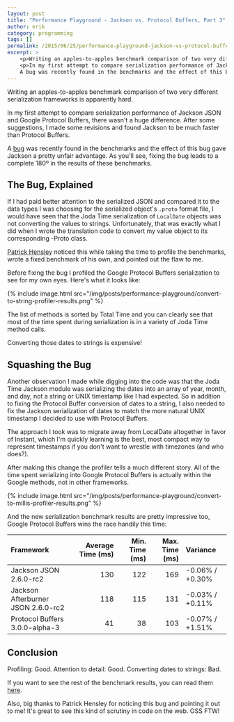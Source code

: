 ```yaml
---
layout: post
title: "Performance Playground - Jackson vs. Protocol Buffers, Part 3"
author: erik
category: programming
tags: []
permalink: /2015/06/25/performance-playground-jackson-vs-protocol-buffers-part-3
excerpt: >
    <p>Writing an apples-to-apples benchmark comparison of two very different serialization frameworks is apparently hard.</p>
    <p>In my first attempt to compare serialization performance of Jackson JSON and Google Protocol Buffers, there wasn't a huge difference. After some suggestions, I made some revisions and found Jackson to be much faster than Protocol Buffers.</p>
    A bug was recently found in the benchmarks and the effect of this bug gave Jackson a pretty unfair advantage. As you'll see, fixing the bug leads to a complete 180º in the results of these benchmarks.
---
```


Writing an apples-to-apples benchmark comparison of two very different serialization frameworks is apparently hard.

In my first attempt to compare serialization performance of Jackson JSON and Google Protocol Buffers, there wasn't a huge difference. After some suggestions, I made some revisions and found Jackson to be much faster than Protocol Buffers.

A [bug](https://github.com/egillespie/performance-playground/issues/7) was recently found in the benchmarks and the effect of this bug gave Jackson a pretty unfair advantage. As you'll see, fixing the bug leads to a complete 180º in the results of these benchmarks.

## The Bug, Explained

If I had paid better attention to the serialized JSON and compared it to the data types I was choosing for the serialized object's `.proto` format file, I would have seen that the Joda Time serialization of `LocalDate` objects was not converting the values to strings. Unfortunately, that was exactly what I did when I wrote the translation code to convert my value object to its corresponding -Proto class.

[Patrick Hensley](https://github.com/phensley/protobuf-vs-jackson) noticed this while taking the time to profile the benchmarks, wrote a fixed benchmark of his own, and pointed out the flaw to me.

Before fixing the bug I profiled the Google Protocol Buffers serialization to see for my own eyes. Here's what it looks like:

{% include image.html src="/img/posts/performance-playground/convert-to-string-profiler-results.png" %}

The list of methods is sorted by Total Time and you can clearly see that most of the time spent during serialization is in a variety of Joda Time method calls.

Converting those dates to strings is expensive!

## Squashing the Bug

Another observation I made while digging into the code was that the Joda Time Jackson module was serializing the dates into an array of year, month, and day, not a string or UNIX timestamp like I had expected. So in addition to fixing the Protocol Buffer conversion of dates to a string, I also needed to fix the Jackson serialization of dates to match the more natural UNIX timestamp I decided to use with Protocol Buffers.

The approach I took was to migrate away from LocalDate altogether in favor of Instant, which I'm quickly learning is the best, most compact way to represent timestamps if you don't want to wrestle with timezones (and who does?).

After making this change the profiler tells a much different story. All of the time spent serializing into Google Protocol Buffers is actually within the Google methods, not in other frameworks.

{% include image.html src="/img/posts/performance-playground/convert-to-millis-profiler-results.png" %}

And the new serialization benchmark results are pretty impressive too, Google Protocol Buffers wins the race handily this time:

| Framework | Average Time (ms) | Min. Time (ms) | Max. Time (ms) | Variance |
| :-------- | ----------------: | -------------: | -------------: | :------- |
| Jackson JSON 2.6.0-rc2 | 130 | 122 | 169 | -0.06% / +0.30% |
| Jackson Afterburner JSON 2.6.0-rc2 | 118 | 115 | 131 | -0.03% / +0.11% |
| Protocol Buffers 3.0.0-alpha-3 | 41 | 38 | 103 | -0.07% / +1.51% |

## Conclusion

Profiling: Good.
Attention to detail: Good.
Converting dates to strings: Bad.

If you want to see the rest of the benchmark results, you can read them [here](https://github.com/egillespie/performance-playground).

Also, big thanks to Patrick Hensley for noticing this bug and pointing it out to me! It's great to see this kind of scrutiny in code on the web. OSS FTW!

